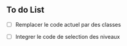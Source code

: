 ## To do List

- [ ] Remplacer le code actuel par des classes
- [ ] Integrer le code de selection des niveaux



